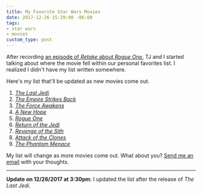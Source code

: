 ```yaml
---
title: My Favorite Star Wars Movies
date: 2017-12-26 15:29:00 -06:00
tags:
- star wars
- movies
custom_type: post
---
```


After recording [an episode of *Retake* about *Rogue One*][0178-0001], TJ and I started talking about where the movie fell within our personal favorites list. I realized I didn't have my list written somewhere.

Here's my list that'll be updated as new movies come out.

1. *[The Last Jedi][0178-0007]*
2. *[The Empire Strikes Back][0178-0002]*
3. *[The Force Awakens][0178-0003]*
4. *[A New Hope][0178-0006]*
5. *[Rogue One][0178-0004]*
6. *[Return of the Jedi][4169-0001]*
7. *[Revenge of the Sith][4169-0002]*
8. *[Attack of the Clones][4169-0003]*
9. *[The Phantom Menace][4169-0004]*

My list will change as more movies come out. What about you? [Send me an email](mailto:smith@ttimsmith.com) with your thoughts.

---

**Update on 12/26/2017 at 3:30pm**: I updated the list after the release of *The Last Jedi*.

[0178-0001]: https://nightowl.fm/retake/15
[0178-0002]: https://en.wikipedia.org/wiki/The_Empire_Strikes_Back
[0178-0003]: https://en.wikipedia.org/wiki/Star_Wars:_The_Force_Awakens
[0178-0004]: https://en.wikipedia.org/wiki/Rogue_One
[0178-0005]: https://theboldreport.net/2016/12/my-brief-review-of-rogue-one/
[0178-0006]: https://en.wikipedia.org/wiki/A_New_Hope
[0178-0007]: https://en.wikipedia.org/wiki/Star_Wars:_The_Last_Jedi

[4169-0001]: https://en.wikipedia.org/wiki/Return_of_the_Jedi
[4169-0002]: https://en.wikipedia.org/wiki/Star_Wars:_Episode_III_%E2%80%93_Revenge_of_the_Sith
[4169-0003]: https://en.wikipedia.org/wiki/Star_Wars:_Episode_II_%E2%80%93_Attack_of_the_Clones
[4169-0004]: https://en.wikipedia.org/wiki/Star_Wars:_Episode_I_%E2%80%93_The_Phantom_Menace

